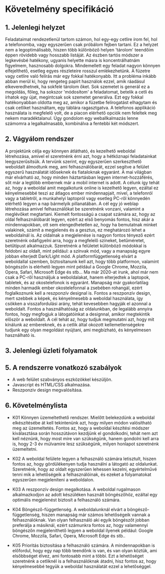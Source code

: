 # Követelmény specifikáció

## 1. Jelenlegi helyzet

Feladataimat rendezetlenül tartom számon, hol egy-egy cetlire írom fel, hol a telefonomba, vagy egyszerűen csak próbálom fejben tartani.
Ez a helyzet nem a legoptimálisabb, hiszen több különböző helyen 'tárolom' teendőim éppen rövidebb vagy hosszabb listáját.
Az észben tartós módszer a legkevésbé hatékony, ugyanis helyette másra is koncentrálhatnám figyelmem, hasznosabb dolgokra.
Mindemellett egy feladat nagyon könnyen elfejelthető, esetleg egyes részleteire rosszul emlékezhetünk.
A füzetre vagy cetlire való felírás már egy fokkal hatékonyabb.
Itt a probléma inkább abban merül ki, hogy rengeteg papírt használok ezzel, amik ráadásul elkeveredhetnek, ha sokfelé tárolom őket.
Sok szemetet is generál ez a megoldás, főleg, ha sokszor 'módosítom' a feladatomat, betelik a cetli és írhatok egy újat, megintcsak sok szemetet generálva.
Ezt egy fokkal hatékonyabban oldotta meg az, amikor a füzetbe felírogatást elhagytam és csak cetliket használtam, egy táblára ragasztgatva.
A telefonos applikáció használata is megfelelő volt, de a piacon elérhető opciók nem feleltek meg nekem maradéktalanul.
Úgy gondolom egy weballkalmazás lenne számomra a legalkalmasabb, kombinálva a fentebbi két módszert.

## 2. Vágyálom rendszer

A projektünk célja egy könnyen átlátható, és kezelhető weboldal létrehozása,
amivel el szeretnénk érni azt, hogy a hétköznapi feladatainkat leegyszerűsítsük.
A tervünk szerint, egy egyszerűen szerkeszthető weboldalt álmodtunk meg, ami felhasználóbarát,
ezzel segítve a felület egyszerű használatát időseknek és fiataloknak egyaránt.
A mai világban már elvárható az, hogy minden háztartásban legyen internet-hozzáférés, 
sőt már a legtöbb embernek már a mobil internet is adott. A célunk így tehát az, hogy a weboldal amit megalkotunk online is kezelhető legyen, ezáltal ez kényelmesebbé teszi az átlagos ember mindennapjait, mivel,
a telefonról vagy a tabletről, a munkahelyi laptopról vagy esetleg 
PC-ről könnyedén elérhető legyen a nap bármelyik pillanatában.
A cél egy jó weblap létrehozása amivel felhasználókat be szeretnénk vonzani, valamint a meglévőket megtartani.
Kiemelt fontosságú a csapat számára az, hogy az oldal felhasználóbarát legyen, ezért az első benyomás fontos, hisz akár a mindennapokban, ott sem elengedhetetlen az, hogy ha bemutatnak minket valakinek, számít a megjelenés és a gesztus, ez meghatározó lehet a weboldalnál is. Az oldalnak a megjelenése is nagyon fontos tényező ezért szeretnénk odafigyelni arra, hogy a megfelelő színeket, betűméretet, betűtípust alkalmazzuk. Szeretnénk a felületet különböző módokkal is feldobni az oldalt, mint például: a színvak mód, vagy a manapság egyre jobban elterjedt Dark/Light mód. 
A platformfüggetlenség elvárt a weboldallal szemben, biztosítanunk kell azt, hogy több platformon, valamint
böngészőn is elérhető legyen mint például a Google Chrome, Mozzila, Opera, Safari, Microsoft Edge és stb...
Ma már 2020-at írunk, ahol már nem csak a PC-ről használjuk a weboldalakat, hanem elterjedtek a laptopok, 
tabletek, és az okostelefonok is egyaránt. Manapság már gyakorlatilag minden harmadik ember okostelefonnal a 
zsebében rohangál, ezért foglalkoznunk kell a reszponzív designal is.
Fontos a reszponzív design, mert szebbek a képek, és kényelmesebb a weboldal használata,
így csökken a visszafordulási arány, tehát kevesebben hagyják el azonnal a weboldalt.
Fontos a használhatóság az oldalunkban, de legalább annyira fontos, hogy megfogjuk a látogatóinkat a designnal, amikor megtekintik először a weboldalt. A cél tehát az, hogy tudjuk megmutatni azt, hogy mit kínálunk az embereknek, és a cetlik által okozott kellemetlenségekre tudjunk egy olyan megoldást nyújtani, ami megbízható, és kényelmesen használható is.

## 3. Jelenlegi üzleti folyamatok

## 5. A rendszerre vonatkozó szabályok
- A web felület szabványos eszközökkel készüljön.
- Javascript és HTML/CSS alkalmazása.
- Reszponziv design megvalósítása.

## 6. Követelménylista

* K01 Könnyen üzemeltethető rendszer. Mielőtt belekezdünk a weboldal elkészítésébe át kell tekintenünk azt, hogy milyen módon valósítható meg az üzemeltetés. Fontos az, hogy a weboldal készítési módszer kiválasztása során hosszútávon kezdjünk el gondolkodni, tehát nem azt kell néznünk, hogy most mire van szükségünk, hanem gondolni kell arra is, hogy 2-3 év múlvamire lesz szükségünk, milyen honlapot szeretnénk üzemeltetni.

* K02 A weboldal felülete legyen a felhasználó számára letisztult, hiszen fontos az, hogy gördülékenyen tudja használni a látogató az oldalunkat. Szeretnénk, hogy az oldalt egyszerűen lehessen kezelni, egyértelművé tenni mik a lehetőségeik a felhasználóinak, és ezeket a folyamatokat egyszerűen megjeleníteni a weboldalon.

* K03 A reszponzív design megalkotása. A weboldal rugalmason alkalmazkodjon az adott készüléken használt böngészőhöz, ezáltal egy optimális megjelenést biztosít a felhasználó számára.

* K04 Böngésző-függetlenség. A weboldalunknál elvárt a böngésző-függetlenség, hiszen manapság már számos lehetőségeik vannak a felhasználóknak.
Van olyan felhasználó aki egyik böngészőt jobban preferálja a másiknál, ezért számunkra fontos az, hogy valamennyi böngészőn megjeleníthető legyen a weboldal ilyenek például: Google Chrome, Mozzila, Safari, Opera, Microsoft Edge és stb..

* K05 Prioritás biztosítása a felhasználó számára. A mindennapokban is előfordul, hogy egy nap több teendőnk is van, és van olyan köztük, ami elsőbbséget élvez, ami fontosabb mint a többi. Ezt a lehetőséget szeretnénk a cetliknél is a felhasználóknak átadni, hisz fontos az, hogy kényelmesebbé tegyük a weboldal használatát ezzel a lehetőséggel.

